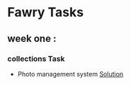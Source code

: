 # Fawry Tasks

## week one :

### collections Task

- Photo management system [Solution](https://github.com/AlhassanEbrahime/FawryTasks/tree/main/01-Week/PhotoManagementSystem)
